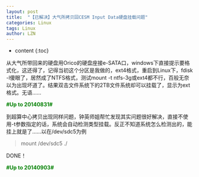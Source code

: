 ```yaml
---
layout: post
title:  "【已解决】大气所拷贝回CESM Input Data硬盘挂载问题" 
categories: Linux
tags: Linux
author: LZN
---
```


* content
{:toc}

从大气所带回来的硬盘用Orico的硬盘座接e-SATA口，windows下直接提示要格式化，这还得了，记得当初这个分区是我做的，ext4格式，重启到Linux下，fdisk -l傻眼了，居然成了NTFS格式，测试mount -t ntfs-3g或ext4都不行，百般无奈以为出现坏道了。结果双击文件系统下的2TB文件系统却可以挂载了，显示为ext格式。无语……

<strong><span style="color: #008000;">#Up to 20140831#</span></strong>

到超算中心拷贝出现同样问题，钟英师姐帮忙发现其实问题很好解决，直接不使用-t参数指定的话，系统会自动检测类型挂载。反正不知道系统怎么检测出的，能挂上就是了……以在/dev/sdc5为例
<blockquote>mount /dev/sdc5 ./</blockquote>
DONE！

<strong><span style="color: #008000;">#Up to 20140903#</span></strong>